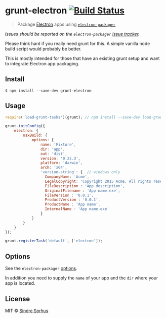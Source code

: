 # grunt-electron [![Build Status](https://travis-ci.org/sindresorhus/grunt-electron.svg?branch=master)](https://travis-ci.org/sindresorhus/grunt-electron)

> Package [Electron](http://electron.atom.io) apps using [`electron-packager`](https://github.com/maxogden/electron-packager)

*Issues should be reported on the `electron-packager` [issue tracker](https://github.com/maxogden/electron-packager/issues).*

Please think hard if you really need grunt for this. A simple vanilla node build script would probably be better.

This is mostly intended for those that have an existing grunt setup and want to integrate Electron app packaging.


## Install

```
$ npm install --save-dev grunt-electron
```


## Usage

```js
require('load-grunt-tasks')(grunt); // npm install --save-dev load-grunt-tasks

grunt.initConfig({
    electron: {
        osxBuild: {
            options: {
                name: 'Fixture',
                dir: 'app',
                out: 'dist',
                version: '0.25.3',
                platform: 'darwin',
                arch: 'x64',
                'version-string': {  // windows only
                  CompanyName: 'Acme',
                  LegalCopyright: 'Copyright 2015 Acme. All rights reserved.',
                  FileDescription : 'App description',
                  OriginalFilename : 'App name.exe',
                  FileVersion : '0.0.1',
                  ProductVersion : '0.0.1',
                  ProductName : 'App name',
                  InternalName : 'App name.exe'
                }
            }
        }
    }
});

grunt.registerTask('default', ['electron']);
```


## Options

See the `electron-packager` [options](https://github.com/maxogden/electron-packager#usage).

In addition you need to supply the `name` of your app and the `dir` where your app is located.


## License

MIT © [Sindre Sorhus](http://sindresorhus.com)
